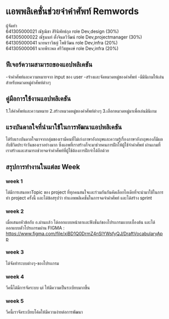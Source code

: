 # เเอพพลิเคชั่นช่วยจำคำศัพท์ Remwords

ผู้จัดทำ <br>
641305000021  ณัฐณิชา สิรินิพัทธ์กุล   role Dev,design (30%)<br>
641305000022  ณัฐนนท์ ตั้งจินตวิวัฒน์  role Dev,projectmanager (30%)<br>
641305000041  นายนราวิชญ์ โพธิวัฒน  role Dev,infra (20%)<br>
641305000061  นายพีระพล ศรีวิชชุพงษ์ role Dev,infra (20%)

## ฟีเจอร์ความสามารถของแอปพลิเคชัน
-จำคำศัพท์และความหมายจาก input ของ user
-สร้างและจัดหมวดหมู่ของคำศัพท์
-มีมินิเกมให้เล่นสำหรับหมวดหมู่คำศัพท์ต่างๆ

## คู่มือการใช้งานแอปพลิเคชัน
1.ใส่คำศัพท์และความหมาย
2.สร้างหมวดหมู่ของคำศัพท์ต่างๆ
3.เลือกหมวดหมู่มาเพื่อเล่นมินิเกม

## แรงบันดาลใจที่นำมาใช้ในการพัฒนาแอปพลิเคชัน
ได้รับแรงบันดาลใจมาจากกลุ่มของเรามีคนที่ไม่เก่งภาษาอังกฤษและความรู้เรื่องภาษาอังกฤษเองก็มีผลกับชีวิตประจำวันของเราอย่างมาก ซึ่งแอพที่เราสร้างก็จะมาช่วยคนการฝึกให้ผู้ใช้จำคำศัพท์
ผ่านเกมที่เราสร้างและสามารถช่วยจดจำคำศัพท์ที่ผู้ใช้ต้องการฝึกจำได้อีกด้วย

## สรุปการทำงานในแต่ละ Week

### week 1 
ได้มีการเสนอหาTopic ของ project ที่ทุกคนสนใจเเละร่วมกันกันคัดเลือกไอเดียที่จะนำมาใช้ในการทำ project ครั้งนี้ เเละได้ข้อสรุปว่า ทำเเอพพลิเคชั่นในการจดจำคำศัพท์
และได้สร้าง sprint 
### week 2 
เมื่อเสนอหัวข้อกับ อ.ผ่านเเล้ว ได้ออกเเบบหน้าตาเเละฟังชั่นก์ของโปรเเกรมเเบบเบื้องต้น 
และได้ออกแบบตัวโปรเเกรมผ่าน FIGMA : https://www.figma.com/file/xiBD1Q0DrmZ4nSlYWsfyQJ/DraftVocabularyApp

### week 3 
ได้จัดทำระบบต่างๆ-ของโปรเเกรม 

### week 4
วีคนี้ได้มีการจัดระบบ ui ให้มีความเป็นระเบียบมากขึ้น

### week 5
วีคนี้เราจัดระเบียบโค้ดให้มีความง่ายต่อการพัฒนา
